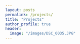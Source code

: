 ```yaml
---
layout: posts
permalink: /projects/
title: "Projects"
author_profile: true
header:
  image: "/images/DSC_0035.JPG"
--- 
```




